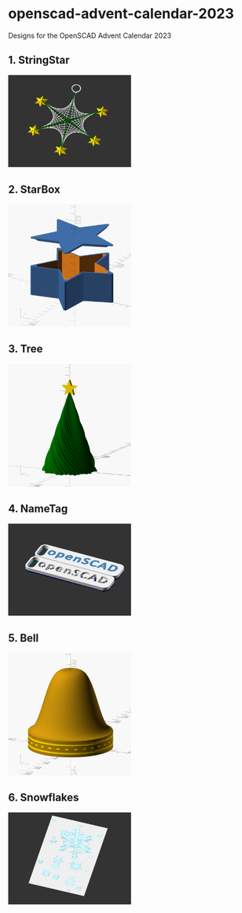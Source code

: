 # openscad-advent-calendar-2023
Designs for the OpenSCAD Advent Calendar 2023

## 1. StringStar
<img src="https://github.com/openscad/openscad-advent-calendar-2023/blob/main/StringStar/StringartStar.png" width="250">

## 2. StarBox
<img src="https://github.com/openscad/openscad-advent-calendar-2023/blob/main/StarBox/StarBox.png" width="250">

## 3. Tree
<img src="https://github.com/openscad/openscad-advent-calendar-2023/blob/main/Tree/Tree.png" width="250">

## 4. NameTag
<img src="https://github.com/openscad/openscad-advent-calendar-2023/blob/main/NameTag/NameTag.png" width="250">

## 5. Bell
<img src="https://github.com/openscad/openscad-advent-calendar-2023/blob/main/Bell/Bell.png" width="250">

## 6. Snowflakes
<img src="https://github.com/openscad/openscad-advent-calendar-2023/blob/main/Snowflakes/Snowflakes.png" width="250">

